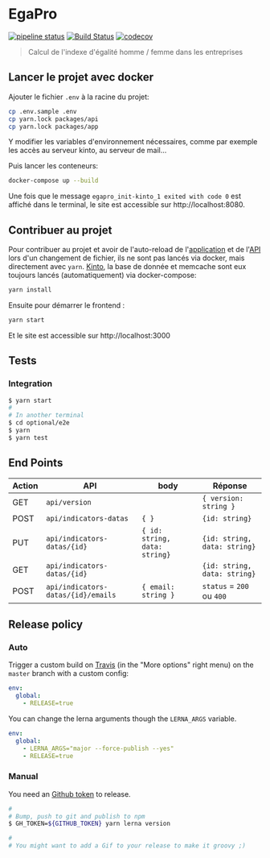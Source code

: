 # EgaPro

[![pipeline status](https://gitlab.factory.social.gouv.fr/SocialGouv/egapro/badges/master/pipeline.svg)](https://gitlab.factory.social.gouv.fr/SocialGouv/egapro/commits/master)
[![Build Status](https://travis-ci.com/SocialGouv/egapro.svg?branch=master)](https://travis-ci.com/SocialGouv/egapro)
[![codecov](https://codecov.io/gh/SocialGouv/egapro/branch/master/graph/badge.svg)](https://codecov.io/gh/SocialGouv/egapro)

> Calcul de l'indexe d'égalité homme / femme dans les entreprises

## Lancer le projet avec docker

Ajouter le fichier `.env` à la racine du projet:

```bash
cp .env.sample .env
cp yarn.lock packages/api
cp yarn.lock packages/app
```

Y modifier les variables d'environnement nécessaires, comme par exemple les
accès au serveur kinto, au serveur de mail...

Puis lancer les conteneurs:

```bash
docker-compose up --build
```

Une fois que le message `egapro_init-kinto_1 exited with code 0` est affiché dans le terminal, le site est accessible sur http://localhost:8080.

## Contribuer au projet

Pour contribuer au projet et avoir de l'auto-reload de
l'[application](./packages/app) et de l'[API](./packages/api) lors d'un
changement de fichier, ils ne sont pas lancés via docker, mais directement
avec `yarn`. [Kinto](https://kinto.readthedocs.io), la base de donnée et
memcache sont eux toujours lancés (automatiquement) via docker-compose:

```bash
yarn install
```

Ensuite pour démarrer le frontend :

```bash
yarn start
```

Et le site est accessible sur http://localhost:3000

## Tests

### Integration

```bash
$ yarn start
#
# In another terminal
$ cd optional/e2e
$ yarn
$ yarn test
```

## End Points

| Action | API                                | body                          | Réponse                      |
| ------ | ---------------------------------- | ----------------------------- | ---------------------------- |
| GET    | `api/version`                      |                               | `{ version: string }`        |
| POST   | `api/indicators-datas`             | `{ }`                         | `{id: string}`               |
| PUT    | `api/indicators-datas/{id}`        | `{ id: string, data: string}` | `{id: string, data: string}` |
| GET    | `api/indicators-datas/{id}`        |                               | `{id: string, data: string}` |
| POST   | `api/indicators-datas/{id}/emails` | `{ email: string }`           | `status` = `200` ou `400`    |

## Release policy

### Auto

Trigger a custom build on [Travis](https://travis-ci.com/SocialGouv/egapro) (in the "More options" right menu) on the `master` branch with a custom config:

```yml
env:
  global:
    - RELEASE=true
```

You can change the lerna arguments though the `LERNA_ARGS` variable.

```yml
env:
  global:
    - LERNA_ARGS="major --force-publish --yes"
    - RELEASE=true
```

### Manual

You need an [Github token](https://github.com/settings/tokens/new) to release.

```sh
#
# Bump, push to git and publish to npm
$ GH_TOKEN=${GITHUB_TOKEN} yarn lerna version

#
# You might want to add a Gif to your release to make it groovy ;)
```
